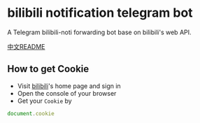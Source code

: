 # bilibili notification telegram bot
A Telegram bilibili-noti forwarding bot base on bilibili's web API.  

[中文README](README_CN.md)
## How to get Cookie
- Visit [bilibili](https://www.bilibili.com)'s home page and sign in
- Open the console of your browser
- Get your `Cookie` by
```javascript
document.cookie
```